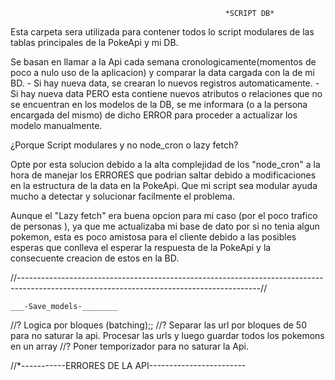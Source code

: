 
                                                    *SCRIPT DB*

Esta carpeta sera utilizada para contener todos lo script modulares de las tablas principales de la PokeApi y mi DB.

Se basan en llamar a la Api cada semana cronologicamente(momentos de poco a nulo uso de la aplicacion) y comparar la data cargada con la de mi BD. 
    - Si hay nueva data, se crearan lo nuevos registros automaticamente.
    -Si hay nueva data PERO esta contiene nuevos atributos o relaciones que no se encuentran en los modelos de la DB,
    se me informara (o a la persona encargada del mismo) de dicho ERROR para proceder a actualizar los modelo manualmente.


¿Porque Script modulares y no node_cron o lazy fetch?

Opte por esta solucion debido a la alta complejidad de los "node_cron" a la hora de manejar los ERRORES que podrian saltar debido a modificaciones en la estructura de la data en la PokeApi. Que mi script sea modular ayuda mucho a detectar y solucionar facilmente el problema. 


Aunque el "Lazy fetch" era buena opcion para mi caso (por el poco trafico de personas ), ya que me actualizaba mi base de dato por si no tenia algun pokemon, esta es poco amistosa para el cliente debido a las posibles esperas que conlleva el esperar la respuesta de la PokeApi y la consecuente creacion de estos en la BD. 

//*------------------------------------------------------------------------------------------------------------------------------------------*//

    ___-Save_models-________

 //? Logica por bloques (batching);;
//? Separar las url por bloques de 50 para no saturar la api. Procesar las urls y luego guardar todos los pokemons en un array
//? Poner temporizador para no saturar la Api.


//*-----------ERRORES DE LA API------------------------
